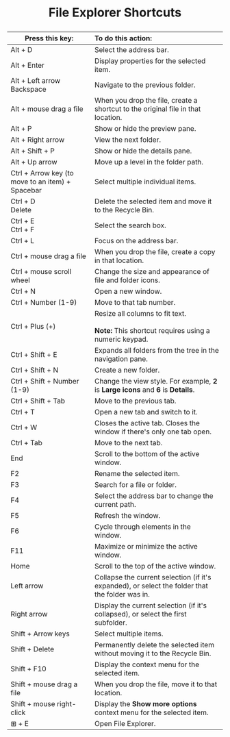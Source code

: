 # <p style="text-align: center">File Explorer Shortcuts</p>

| Press this key:                                  | To do this action:                                                                              |
| ------------------------------------------------ | :-----------------------------------------------------------------------------------------------|
| Alt + D                                          | Select the address bar.                                                                         |
| Alt + Enter                                      | Display properties for the selected item.                                                       |
| Alt + Left arrow  <br>Backspace                  | Navigate to the previous folder.                                                                |
| Alt + mouse drag a file                          | When you drop the file, create a shortcut to the original file in that location.                |
| Alt + P                                          | Show or hide the preview pane.                                                                  |
| Alt + Right arrow                                | View the next folder.                                                                           |
| Alt + Shift + P                                  | Show or hide the details pane.                                                                  |
| Alt + Up arrow                                   | Move up a level in the folder path.                                                             |
| Ctrl + Arrow key (to move to an item) + Spacebar | Select multiple individual items.                                                               |
| Ctrl + D  <br>Delete                             | Delete the selected item and move it to the Recycle Bin.                                        |
| Ctrl + E  <br>Ctrl + F                           | Select the search box.                                                                          |
| Ctrl + L                                         | Focus on the address bar.                                                                       |
| Ctrl + mouse drag a file                         | When you drop the file, create a copy in that location.                                         |
| Ctrl + mouse scroll wheel                        | Change the size and appearance of file and folder icons.                                        |
| Ctrl + N                                         | Open a new window.                                                                              |
| Ctrl + Number (1-9)                              | Move to that tab number.                                                                        |
| Ctrl + Plus (+)                                  | Resize all columns to fit text.<br><br>**Note:** This shortcut requires using a numeric keypad. |
| Ctrl + Shift + E                                 | Expands all folders from the tree in the navigation pane.                                       |
| Ctrl + Shift + N                                 | Create a new folder.                                                                            |
| Ctrl + Shift + Number (1-9)                      | Change the view style. For example, **2** is **Large icons** and **6** is **Details**.          |
| Ctrl + Shift + Tab                               | Move to the previous tab.                                                                       |
| Ctrl + T                                         | Open a new tab and switch to it.                                                                |
| Ctrl + W                                         | Closes the active tab. Closes the window if there's only one tab open.                          |
| Ctrl + Tab                                       | Move to the next tab.                                                                           |
| End                                              | Scroll to the bottom of the active window.                                                      |
| F2                                               | Rename the selected item.                                                                       |
| F3                                               | Search for a file or folder.                                                                    |
| F4                                               | Select the address bar to change the current path.                                              |
| F5                                               | Refresh the window.                                                                             |
| F6                                               | Cycle through elements in the window.                                                           |
| F11                                              | Maximize or minimize the active window.                                                         |
| Home                                             | Scroll to the top of the active window.                                                         |
| Left arrow                                       | Collapse the current selection (if it's expanded), or select the folder that the folder was in. |
| Right arrow                                      | Display the current selection (if it's collapsed), or select the first subfolder.               |
| Shift + Arrow keys                               | Select multiple items.                                                                          |
| Shift + Delete                                   | Permanently delete the selected item without moving it to the Recycle Bin.                      |
| Shift + F10                                      | Display the context menu for the selected item.                                                 |
| Shift + mouse drag a file                        | When you drop the file, move it to that location.                                               |
| Shift + mouse right-click                        | Display the **Show more options** context menu for the selected item.                           |
| ⊞ + E                                           | Open File Explorer.                                                                             |
